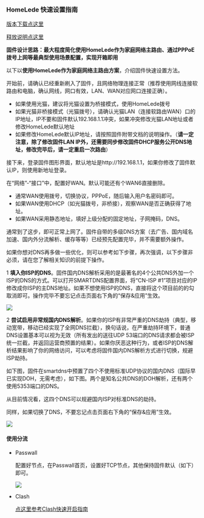 ### HomeLede 快速设置指南

[版本下载点这里](https://github.com/xiaoqingfengATGH/HomeLede/wiki/HomeLede%E7%89%88%E6%9C%AC%E5%8F%91%E5%B8%83)

[释放说明点这里]([https://github.com/xiaoqingfengATGH/HomeLede/wiki/HomeLede-%E9%87%8A%E6%94%BE%E8%AF%B4%E6%98%8E](https://github.com/xiaoqingfengATGH/HomeLede/wiki/HomeLede-释放说明))

**固件设计思路：最大程度简化使用HomeLede作为家庭网络主路由、通过PPPoE拨号上网等最典型使用场景配置，实现开箱即用**

以下以**使用HomeLede作为家庭网络主路由方案**，介绍固件快速设置方法。

开始前，请确认已经重新刷入了固件，且网络物理连接正常（推荐使用网线连接软路由和电脑，确认网线，网口有效，LAN、WAN对应网口连接正确）。

- 如果使用光猫，建议将光猫设置为桥接模式，使用HomeLede拨号
- 如果光猫非桥接模式（光猫拨号），请确认光猫LAN（连接软路由WAN）口的IP地址，IP不要和固件默认192.168.1.1冲突，如果冲突修改光猫LAN地址或者修改HomeLede默认地址
- 如果修改HomeLede默认IP地址，请按照固件附带文档的说明操作。（**请一定注意，除了修改固件LAN IP外，还需要同步修改固件DHCP服务公开DNS地址，修改完毕后，请一定重启一次路由**）



接下来，登录固件图形界面，默认地址是http://192.168.1.1，如果你修改了固件默认IP，则使用新地址登录。

在“网络”-“接口”中，配置好WAN。默认可能还有个WAN6直接删除。

- 通常WAN使用拨号，切换协议，PPPoE，随后输入用户名密码即可。
- 如果WAN使用DHCP（如光猫拨号，非桥接），观察WAN是否正确获得了地址。
- 如果WAN采用静态地址，填好上级分配的固定地址，子网掩码，DNS。



通常到了这步，即可正常上网了。固件自带的多级DNS方案（去广告、国内域名加速、国内外分流解析、缓存等等）已经预先配置完毕，并不需要额外操作。



如果你想对DNS再多做一些优化，则可以参考如下步骤，再次强调，以下步骤非必须，请在您了解相关知识的前提下操作。

1 **填入你ISP的DNS**。固件国内DNS解析采用的是最著名的4个公共DNS外加一个ISP的DNS的方式。可以打开SMARTDNS配置界面，将“CN-ISP #1”项目对应的IP修改成你ISP的主DNS地址。如果不想使用ISP的DNS，直接将这个项目前的的勾取消即可。操作完毕不要忘记点击页面右下角的“保存&应用”生效。

![](https://github.com/xiaoqingfengATGH/HomeLede/wiki/DNS/DNS_SETTING_1.jpg)

2 **尝试启用非常规国内DNS解析**。如果你的ISP有非常严重的DNS劫持（典型，移动宽带，移动已经实现了全网DNS拦截），换句话说，在严重劫持环境下，普通DNS设置基本可以视为无效（所有发出的送往UDP 53端口的DNS请求都会被ISP统一拦截，并返回运营商预置的结果）。如果你厌恶这种行为，或者ISP的DNS解析结果影响了你的网络访问，可以考虑将固件国内DNS解析方式进行切换，规避ISP劫持。

如下图，固件在smartdns中预置了四个不使用标准UDP协议的国内DNS（国际早已实现DOH，无需考虑），如下图。两个是知名公共DNS的DOH解析，还有两个使用5353端口的DNS。

从目前情况看，这四个DNS可以规避国内ISP对标准DNS的劫持。

同样，如果切换了DNS，不要忘记点击页面右下角的“保存&应用”生效。

![](https://github.com/xiaoqingfengATGH/HomeLede/wiki/DNS/DNS_SETTING_2.jpg)



#### 使用分流

- Passwall

  配置好节点，在Passwall首页，设置好TCP节点，其他保持固件默认（如下）即可。

  ![](https://github.com/xiaoqingfengATGH/HomeLede/wiki/DNS/DNS_SETTING_3_PSW.jpg)

- Clash

  [点这里参考Clash快速开启指南]([https://github.com/xiaoqingfengATGH/HomeLede/wiki/HomeLede-20200527-Clash%E9%A2%84%E8%A7%88%E7%89%88--%E5%BF%AB%E9%80%9FClash%E5%BC%80%E5%90%AF%E8%AF%B4%E6%98%8E](https://github.com/xiaoqingfengATGH/HomeLede/wiki/HomeLede-20200527-Clash预览版--快速Clash开启说明))
